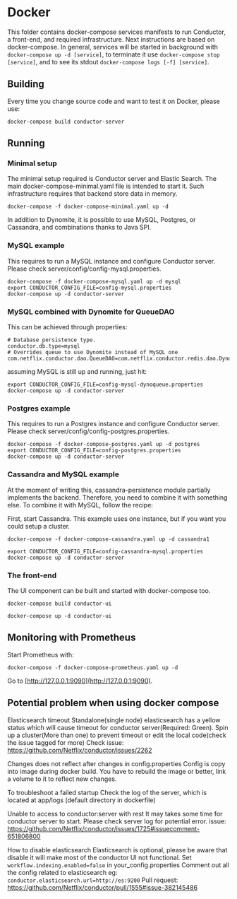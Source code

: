# Docker

This folder contains docker-compose services manifests to run Conductor, a front-end, and required infrastructure. Next
instructions are based on docker-compose. In general, services will be started in background with `docker-compose up -d [service]`,
to terminate it use `docker-compose stop [service]`, and to see its stdout `docker-compose logs [-f] [service]`.

## Building

Every time you change source code and want to test it on Docker, please use:

```
docker-compose build conductor-server
```

## Running


### Minimal setup
The minimal setup required is Conductor server and Elastic Search. The main docker-compose-minimal.yaml file 
is intended to start it. Such infrastructure requires that backend store data in memory.

```
docker-compose -f docker-compose-minimal.yaml up -d
```

In addition to Dynomite, it is possible to use MySQL, Postgres, or Cassandra, and combinations thanks to Java SPI.

### MySQL example

This requires to run a MySQL instance and configure Conductor server. Please check server/config/config-mysql.properties.

```
docker-compose -f docker-compose-mysql.yaml up -d mysql
export CONDUCTOR_CONFIG_FILE=config-mysql.properties
docker-compose up -d conductor-server
```

### MySQL combined with Dynomite for QueueDAO

This can be achieved through properties:

```
# Database persistence type.
conductor.db.type=mysql
# Overrides queue to use Dynomite instead of MySQL one
com.netflix.conductor.dao.QueueDAO=com.netflix.conductor.redis.dao.DynoQueueDAO
```

assuming MySQL is still up and running, just hit:

```
export CONDUCTOR_CONFIG_FILE=config-mysql-dynoqueue.properties
docker-compose up -d conductor-server
```

### Postgres example

This requires to run a Postgres instance and configure Conductor server. Please check server/config/config-postgres.properties.

```
docker-compose -f docker-compose-postgres.yaml up -d postgres
export CONDUCTOR_CONFIG_FILE=config-postgres.properties
docker-compose up -d conductor-server
```

### Cassandra and MySQL example

At the moment of writing this, cassandra-persistence module partially implements the backend. Therefore, you need to 
combine it with something else. To combine it with MySQL, follow the recipe:

First, start Cassandra. This example uses one instance, but if you want you could setup a cluster.

```
docker-compose -f docker-compose-cassandra.yaml up -d cassandra1
```

```
export CONDUCTOR_CONFIG_FILE=config-cassandra-mysql.properties
docker-compose up -d conductor-server
```

### The front-end

The UI component can be built and started with docker-compose too. 

``` 
docker-compose build conductor-ui
```

```
docker-compose up -d conductor-ui
```

## Monitoring with Prometheus

Start Prometheus with:

`docker-compose -f docker-compose-prometheus.yaml up -d`

Go to [http://127.0.0.1:9090](http://127.0.0.1:9090).


## Potential problem when using docker compose

Elasticsearch timeout
Standalone(single node) elasticsearch has a yellow status which will cause timeout for conductor server(Required: Green).
Spin up a cluster(More than one) to prevent timeout or edit the local code(check the issue tagged for more)
Check issue: https://github.com/Netflix/conductor/issues/2262

Changes does not reflect after changes in config.properties
Config is copy into image during docker build. You have to rebuild the image or better, link a volume to it to reflect new changes.

To troubleshoot a failed startup
Check the log of the server, which is located at app/logs (default directory in dockerfile)

Unable to access to conductor:server with rest
It may takes some time for conductor server to start. Please check server log for potential error.
issue: https://github.com/Netflix/conductor/issues/1725#issuecomment-651806800

How to disable elasticsearch
Elasticsearch is optional, please be aware that disable it will make most of the conductor UI not functional.
Set `workflow.indexing.enabled=false` in your_config.properties
Comment out all the config related to elasticsearch
eg: `conductor.elasticsearch.url=http://es:9200`
Pull request: https://github.com/Netflix/conductor/pull/1555#issue-382145486


